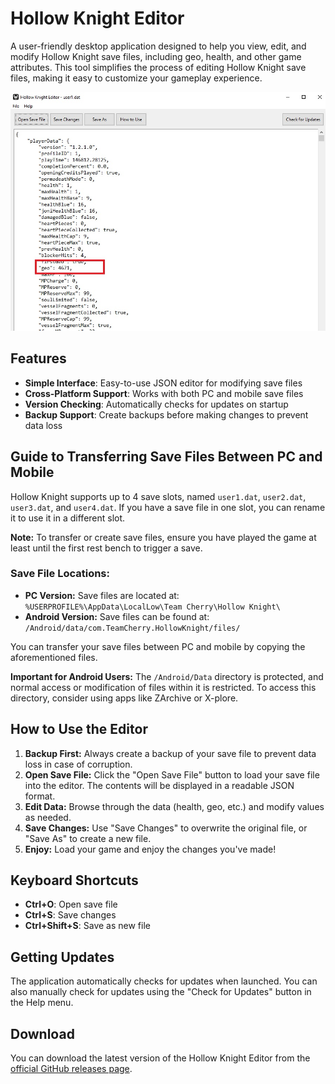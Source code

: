 # Hollow Knight Editor

A user-friendly desktop application designed to help you view, edit, and modify Hollow Knight save files, including geo, health, and other game attributes.
This tool simplifies the process of editing Hollow Knight save files, making it easy to customize your gameplay experience.

![Hollow Knight Editor Screenshot](https://github.com/Kurdeus/hollow-knight-windows/blob/main/screenshot/app.jpg?raw=true)

## Features

- **Simple Interface**: Easy-to-use JSON editor for modifying save files
- **Cross-Platform Support**: Works with both PC and mobile save files
- **Version Checking**: Automatically checks for updates on startup
- **Backup Support**: Create backups before making changes to prevent data loss

## Guide to Transferring Save Files Between PC and Mobile

Hollow Knight supports up to 4 save slots, named `user1.dat`, `user2.dat`, `user3.dat`, and `user4.dat`. If you have a save file in one slot, you can rename it to use it in a different slot.

**Note:** To transfer or create save files, ensure you have played the game at least until the first rest bench to trigger a save.

### Save File Locations:
- **PC Version:** Save files are located at:  
  `%USERPROFILE%\AppData\LocalLow\Team Cherry\Hollow Knight\`
- **Android Version:** Save files can be found at:  
  `/Android/data/com.TeamCherry.HollowKnight/files/`

You can transfer your save files between PC and mobile by copying the aforementioned files.

**Important for Android Users:** The `/Android/Data` directory is protected, and normal access or modification of files within it is restricted. To access this directory, consider using apps like ZArchive or X-plore.

## How to Use the Editor

1. **Backup First:** Always create a backup of your save file to prevent data loss in case of corruption.
2. **Open Save File:** Click the "Open Save File" button to load your save file into the editor. The contents will be displayed in a readable JSON format.
3. **Edit Data:** Browse through the data (health, geo, etc.) and modify values as needed.
4. **Save Changes:** Use "Save Changes" to overwrite the original file, or "Save As" to create a new file.
5. **Enjoy:** Load your game and enjoy the changes you've made!

## Keyboard Shortcuts

- **Ctrl+O**: Open save file
- **Ctrl+S**: Save changes
- **Ctrl+Shift+S**: Save as new file

## Getting Updates

The application automatically checks for updates when launched. You can also manually check for updates using the "Check for Updates" button in the Help menu.

## Download

You can download the latest version of the Hollow Knight Editor from the [official GitHub releases page](https://github.com/Kurdeus/hollow-knight-windows/releases).
